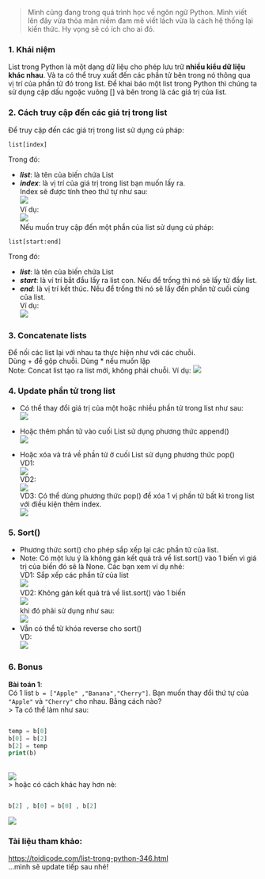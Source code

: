 > Mình cũng đang trong quá trình học về ngôn ngữ Python. Mình viết lên đây vừa thỏa mãn niềm đam mê viết lách vừa là cách hệ thống lại kiến thức. Hy vọng sẽ có ích cho ai đó.
### 1. Khái niệm
List trong Python là một dạng dữ liệu cho phép lưu trữ **nhiều kiểu dữ liệu khác nhau**. Và ta có thể truy xuất đến các phần tử bên trong nó thông qua vị trí của phần tử đó trong list.
Để khai báo một list trong Python thì chúng ta sử dụng cặp dấu ngoặc vuông [] và bên trong là các giá trị của list.
### 2. Cách truy cập đến các giá trị trong list
Để truy cập đến các giá trị trong list sử dụng cú pháp: 
```
list[index]
```
Trong đó: 
* ***list***: là tên của biến chứa List
* ***index***: là vị trí của giá trị trong list bạn muốn lấy ra. <br> Index sẽ được tính theo thứ tự như sau: 
<br> ![](https://images.viblo.asia/3fea1156-11f5-4880-8211-05878c92ed4e.png)
<br> Ví dụ: 
<br>![](https://images.viblo.asia/8207b856-d56d-4472-9f21-62dc1f17df17.png)
<br>Nếu muốn truy cập đến một phần của list sử dụng cú pháp: 
```
list[start:end]
```
Trong đó: 
* ***list***: là tên của biến chứa List
* ***start***: là ví trí bắt đầu lấy ra list con. Nếu để trống thì nó sẽ lấy từ đầy list.
* ***end***: là vị trí kết thúc. Nếu để trống thì nó sẽ lấy đến phần tử cuối cùng của list.
<br> Ví dụ: 
<br>![](https://images.viblo.asia/d25e67cc-fc01-4800-b219-06fe82f6ed54.png)
### 3. Concatenate lists
Để nối các list lại với nhau ta thực hiện như với các chuỗi. 
<br>Dùng + để gộp chuỗi. Dùng * nếu muốn lặp
<br>Note: Concat list tạo ra list mới, không phải chuỗi. 
Ví dụ: 
![](https://images.viblo.asia/f89d69bf-40a5-4239-92fe-d3e270dc3e5e.png)
### 4. Update phần tử trong list
* Có thể thay đổi giá trị của một hoặc nhiều phần tử trong list như sau:
 <br> ![](https://images.viblo.asia/e85ce1f7-735a-4d06-845a-1853ab286db8.png)

* Hoặc thêm phần tử vào cuối List sử dụng phương thức append()
<br>![](https://images.viblo.asia/08de269c-339f-4bd7-b144-14dd07fdae66.png)
* Hoặc xóa và trả về phần tử ở cuối List sử dụng phương thức pop()
<br> VD1:
<br>![](https://images.viblo.asia/84b6ecdc-2757-4659-bee3-11b6d5c4ce5e.png)
<br> VD2:
<br>![](https://images.viblo.asia/ae1b24e3-1fc8-4ca4-aa57-b7312738e37e.png)
<br> VD3: Có thể dùng phương thức pop() để xóa 1 vị phần tử bất kì trong list với điều kiện thêm index.
<br>![](https://images.viblo.asia/50d24754-d53c-44be-905d-d6353f67ac1c.png)
### 5. Sort()
* Phương thức sort() cho phép sắp xếp lại các phần tử của list. 
* Note: Có một lưu ý là không gán kết quả trả về list.sort() vào 1 biến vì giá trị của biến đó sẽ là None. Các bạn xem ví dụ nhé:
<br>VD1: Sắp xếp các phần tử của list
<br> ![](https://images.viblo.asia/d06907d0-05c0-4848-b5ba-04ba6bed4ab4.png)
<br> VD2: Không gán kết quả trả về list.sort() vào 1 biến
<br> ![](https://images.viblo.asia/95a984f6-d227-4c36-854e-d9f9d6bdd892.png)
<br> khi đó phải sử dụng như sau: 
<br> ![](https://images.viblo.asia/1ec1b3fe-cb55-4c63-893c-8e2fa0e8fc0a.png)
* Vẫn có thể từ khóa reverse cho sort()
<br> VD: 
<br> ![](https://images.viblo.asia/de26ca6b-0c5e-4361-9628-0025d3eb14de.png)

### 6. Bonus
**Bài toán 1**: 
<br>Có 1 list `b = ["Apple" ,"Banana","Cherry"]`. Bạn muốn thay đổi thứ tự của `"Apple"` và `"Cherry"` cho nhau. Bằng cách nào? 
<br> >  Ta có thể làm như sau: 
```php

temp = b[0]
b[0] = b[2]
b[2] = temp
print(b)

```
<br>![](https://images.viblo.asia/921ae224-1ae4-41a4-883f-0f5f93f80c78.png)
<br> > hoặc có cách khác hay hơn nè:
```php

b[2] , b[0] = b[0] , b[2]

```
![](https://images.viblo.asia/ff05d206-130b-475a-89cd-3505dde97276.png)

### Tài liệu tham khảo: 
https://toidicode.com/list-trong-python-346.html
<br>...mình sẽ update tiếp sau nhé!